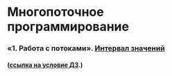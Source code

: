 # Многопоточное программирование

### «1. Работа с потоками». [Интервал значений](./task1/README.md)
#### ([ссылка на условие ДЗ](https://github.com/netology-code/jd-homeworks/blob/video/multithreading/README.md "Ссылка на GitHub Netologia").)
